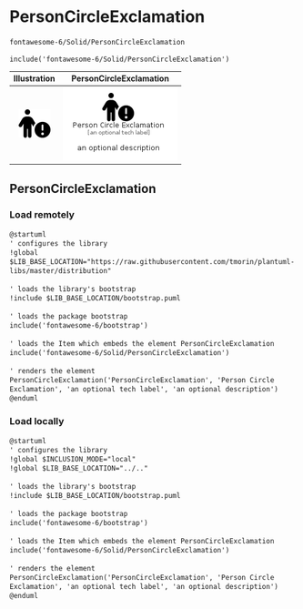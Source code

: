# PersonCircleExclamation


```text
fontawesome-6/Solid/PersonCircleExclamation
```

```text
include('fontawesome-6/Solid/PersonCircleExclamation')
```



| Illustration | PersonCircleExclamation |
| :---: | :---: |
| ![illustration for Illustration](../../fontawesome-6/Solid/PersonCircleExclamation.png) | ![illustration for PersonCircleExclamation](../../fontawesome-6/Solid/PersonCircleExclamation.Local.png) |




## PersonCircleExclamation

### Load remotely
```plantuml
@startuml
' configures the library
!global $LIB_BASE_LOCATION="https://raw.githubusercontent.com/tmorin/plantuml-libs/master/distribution"

' loads the library's bootstrap
!include $LIB_BASE_LOCATION/bootstrap.puml

' loads the package bootstrap
include('fontawesome-6/bootstrap')

' loads the Item which embeds the element PersonCircleExclamation
include('fontawesome-6/Solid/PersonCircleExclamation')

' renders the element
PersonCircleExclamation('PersonCircleExclamation', 'Person Circle Exclamation', 'an optional tech label', 'an optional description')
@enduml
```

### Load locally
```plantuml
@startuml
' configures the library
!global $INCLUSION_MODE="local"
!global $LIB_BASE_LOCATION="../.."

' loads the library's bootstrap
!include $LIB_BASE_LOCATION/bootstrap.puml

' loads the package bootstrap
include('fontawesome-6/bootstrap')

' loads the Item which embeds the element PersonCircleExclamation
include('fontawesome-6/Solid/PersonCircleExclamation')

' renders the element
PersonCircleExclamation('PersonCircleExclamation', 'Person Circle Exclamation', 'an optional tech label', 'an optional description')
@enduml
```

